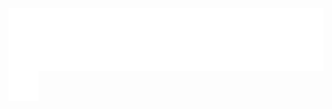 <img align="left" src="animation.svg" /><br/><br/>

<p  align="left">
  <a href="https://www.linkedin.com/in/giacomovallorani" title="linkedin"><img src="linkedin.svg"></a>
 </p>

<!--
**Vallasc/Vallasc** is a ✨ _special_ ✨ repository because its `README.md` (this file) appears on your GitHub profile.

Here are some ideas to get you started:

- 🔭 I’m currently working on ...
- 🌱 I’m currently learning ...
- 👯 I’m looking to collaborate on ...
- 🤔 I’m looking for help with ...
- 💬 Ask me about ...
- 📫 How to reach me: ...
- 😄 Pronouns: ...
- ⚡ Fun fact: ...
-->
